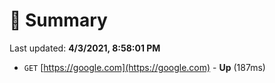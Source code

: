 # 📖 Summary
Last updated: **4/3/2021, 8:58:01 PM**

- `GET` [https://google.com](https://google.com) - **Up** (187ms)
